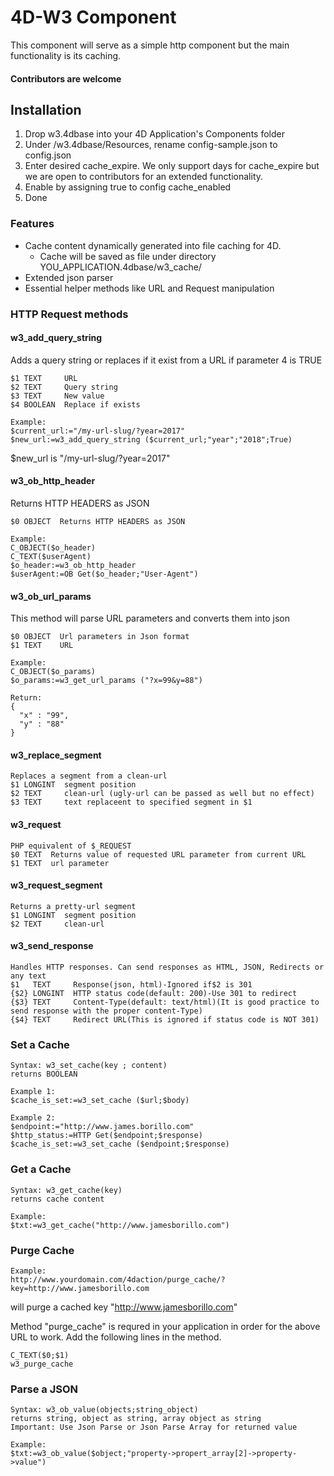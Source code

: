 # 4D-W3 Component
This component will serve as a simple http component but the main functionality is its caching.

#### Contributors are welcome

## Installation
1. Drop w3.4dbase into your 4D Application's Components folder
2. Under /w3.4dbase/Resources, rename config-sample.json to config.json
3. Enter desired cache_expire. We only support days for cache_expire but we are open to contributors for an extended functionality.
4. Enable by assigning true to config cache_enabled
5. Done

### Features
- Cache content dynamically generated into file caching for 4D.
  - Cache will be saved as file under directory YOU_APPLICATION.4dbase/w3_cache/
- Extended json parser
- Essential helper methods like URL and Request manipulation 

### HTTP Request methods
#### w3_add_query_string
Adds a query string or replaces if it exist from a URL if parameter 4 is TRUE
```
$1 TEXT     URL
$2 TEXT     Query string
$3 TEXT     New value
$4 BOOLEAN  Replace if exists

Example:
$current_url:="/my-url-slug/?year=2017"
$new_url:=w3_add_query_string ($current_url;"year";"2018";True)
```
$new_url is "/my-url-slug/?year=2017"

#### w3_ob_http_header
Returns HTTP HEADERS as JSON
````
$0 OBJECT  Returns HTTP HEADERS as JSON

Example:
C_OBJECT($o_header)
C_TEXT($userAgent)
$o_header:=w3_ob_http_header 
$userAgent:=OB Get($o_header;"User-Agent")
````

#### w3_ob_url_params
This method will parse URL parameters and converts them into json
````
$0 OBJECT  Url parameters in Json format
$1 TEXT    URL

Example:
C_OBJECT($o_params)
$o_params:=w3_get_url_params ("?x=99&y=88")

Return:
{
  "x" : "99",
  "y" : "88"
}
````
#### w3_replace_segment
````
Replaces a segment from a clean-url
$1 LONGINT  segment position
$2 TEXT     clean-url (ugly-url can be passed as well but no effect)
$3 TEXT     text replaceent to specified segment in $1
````
#### w3_request
````
PHP equivalent of $_REQUEST
$0 TEXT  Returns value of requested URL parameter from current URL
$1 TEXT  url parameter
````

#### w3_request_segment
````
Returns a pretty-url segment
$1 LONGINT  segment position
$2 TEXT     clean-url
````
#### w3_send_response
````
Handles HTTP responses. Can send responses as HTML, JSON, Redirects or any text
$1   TEXT     Response(json, html)-Ignored if$2 is 301
{$2} LONGINT  HTTP status code(default: 200)-Use 301 to redirect
{$3} TEXT     Content-Type(default: text/html)(It is good practice to send response with the proper content-Type)
{$4} TEXT     Redirect URL(This is ignored if status code is NOT 301)
````

### Set a Cache
```
Syntax: w3_set_cache(key ; content)
returns BOOLEAN

Example 1:
$cache_is_set:=w3_set_cache ($url;$body)

Example 2:
$endpoint:="http://www.james.borillo.com"
$http_status:=HTTP Get($endpoint;$response)
$cache_is_set:=w3_set_cache ($endpoint;$response)

```

### Get a Cache
```
Syntax: w3_get_cache(key)
returns cache content

Example:
$txt:=w3_get_cache("http://www.jamesborillo.com")

```

### Purge Cache

```
Example:
http://www.yourdomain.com/4daction/purge_cache/?key=http://www.jamesborillo.com
```
will purge a cached key "http://www.jamesborillo.com"

Method "purge_cache" is requred in your application in order for the above URL to work. Add the following lines in the method.
```
C_TEXT($0;$1)
w3_purge_cache
```
### Parse a JSON
```
Syntax: w3_ob_value(objects;string_object)
returns string, object as string, array object as string
Important: Use Json Parse or Json Parse Array for returned value

Example:
$txt:=w3_ob_value($object;"property->propert_array[2]->property->value")

```
